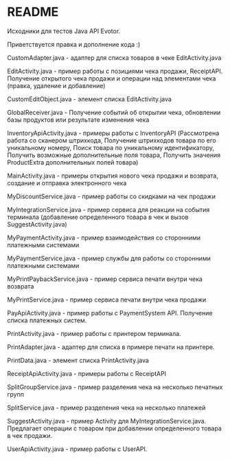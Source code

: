 # README #

Исходники для тестов Java API Evotor.

Приветствуется правка и дополнение кода :)

CustomAdapter.java - адаптер для списка товаров в чеке EditActivity.java

EditActivity.java - пример работы с позициями чека продажи, ReceiptAPI. Получение открытого чека продажи и операции над элементами чека (правка, удаление и добавление)

CustomEditObject.java - элемент списка EditActivity.java

GlobalReceiver.java - Получение событий об открытии чека, обновлении базы продуктов или результате изменения чека

InventoryApiActivity.java - примеры работы с InventoryAPI (Рассмотрена работа со сканером штрихкода, Получение штрихкодов товара по его уникальному номеру, 
Поиск товара по уникальному идентификатору, Получить возможные дополнительные поля товара, Получить значения ProductExtra дополнительных полей товара)

MainActivity.java - примеры открытия нового чека продажи и возврата, создание и отправка электронного чека

MyDiscountService.java - пример работы со скидками на чек продажи

MyIntegrationService.java - пример сервиса для реакции на события терминала (добавление определенного товара в чек и вызов SuggestActivity.java)

MyPaymentActivity.java - пример взаимодействия со сторонними платежными системами

MyPaymentService.java - пример службы для работы со сторонними платежными системами

MyPrintPaybackService.java - пример сервиса печати внутри чека возврата

MyPrintService.java - пример сервиса печати внутри чека продажи

PayApiActivity.java - пример работы с PaymentSystem API. Получение списка платежных систем.

PrintActivity.java - пример работы с принтером терминала.

PrintAdapter.java - адаптер для списка в примере печати на принтере.

PrintData.java - элемент списка PrintActivity.java

ReceiptApiActivity.java - примеры работы с ReceiptAPI

SplitGroupService.java - пример разделения чека на несколько печатных групп

SplitService.java - пример разделения чека на несколько платежей

SuggestActivity.java - пример Activity для MyIntegrationService.java. Предлагает операции с товаром при добавлении определенного товара в чек продажи.

UserApiActivity.java - пример работы с UserAPI. 